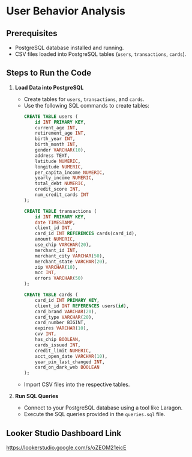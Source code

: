 # User Behavior Analysis

## Prerequisites
- PostgreSQL database installed and running.
- CSV files loaded into PostgreSQL tables (`users`, `transactions`, `cards`).

## Steps to Run the Code

1. **Load Data into PostgreSQL**
   - Create tables for `users`, `transactions`, and `cards`.
   - Use the following SQL commands to create tables:
     ```sql
     CREATE TABLE users (
         id INT PRIMARY KEY,
         current_age INT,
         retirement_age INT,
         birth_year INT,
         birth_month INT,
         gender VARCHAR(10),
         address TEXT,
         latitude NUMERIC,
         longitude NUMERIC,
         per_capita_income NUMERIC,
         yearly_income NUMERIC,
         total_debt NUMERIC,
         credit_score INT,
         num_credit_cards INT
     );

     CREATE TABLE transactions (
         id INT PRIMARY KEY,
         date TIMESTAMP,
         client_id INT,
         card_id INT REFERENCES cards(card_id),
         amount NUMERIC,
         use_chip VARCHAR(20),
         merchant_id INT,
         merchant_city VARCHAR(50),
         merchant_state VARCHAR(20),
         zip VARCHAR(10),
         mcc INT,
         errors VARCHAR(50)
     );

     CREATE TABLE cards (
         card_id INT PRIMARY KEY,
         client_id INT REFERENCES users(id),
         card_brand VARCHAR(20),
         card_type VARCHAR(20),
         card_number BIGINT,
         expires VARCHAR(10),
         cvv INT,
         has_chip BOOLEAN,
         cards_issued INT,
         credit_limit NUMERIC,
         acct_open_date VARCHAR(10),
         year_pin_last_changed INT,
         card_on_dark_web BOOLEAN
     );
     ```
   - Import CSV files into the respective tables.

2. **Run SQL Queries**
   - Connect to your PostgreSQL database using a tool like Laragon.
   - Execute the SQL queries provided in the `queries.sql` file.

## Looker Studio Dashboard Link
https://lookerstudio.google.com/s/oZEOM21eicE
